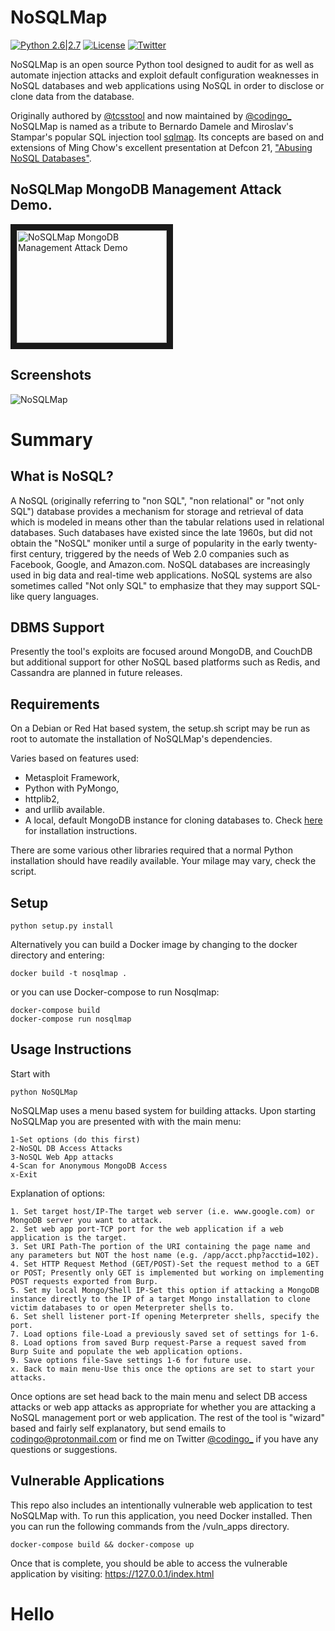 # NoSQLMap

[![Python 2.6|2.7](https://img.shields.io/badge/python-2.6|2.7-yellow.svg)](https://www.python.org/)
[![License](https://img.shields.io/badge/license-GPLv3-red.svg)](https://github.com/codingo/NoSQLMap/blob/master/COPYING)
[![Twitter](https://img.shields.io/badge/twitter-@codingo__-blue.svg)](https://twitter.com/codingo_)

NoSQLMap is an open source Python tool designed to audit for as well as automate injection attacks and exploit default configuration weaknesses in NoSQL databases and web applications using NoSQL in order to disclose or clone data from the database.

Originally authored by [@tcsstool](https://twitter.com/tcstoolHax0r) and now maintained by [@codingo\_](https://twitter.com/codingo_) NoSQLMap is named as a tribute to Bernardo Damele and Miroslav's Stampar's popular SQL injection tool [sqlmap](http://sqlmap.org). Its concepts are based on and extensions of Ming Chow's excellent presentation at Defcon 21, ["Abusing NoSQL Databases"](https://www.defcon.org/images/defcon-21/dc-21-presentations/Chow/DEFCON-21-Chow-Abusing-NoSQL-Databases.pdf).

## NoSQLMap MongoDB Management Attack Demo.

<a href="http://www.youtube.com/watch?feature=player_embedded&v=xSFi-jxOBwM" target="_blank"><img src="http://img.youtube.com/vi/xSFi-jxOBwM/0.jpg" alt="NoSQLMap MongoDB Management Attack Demo" width="240" height="180" border="10" /></a>

## Screenshots

![NoSQLMap](https://github.com/codingo/NoSQLMap/blob/master/screenshots/NoSQLMap-v0-5.jpg)

# Summary

## What is NoSQL?

A NoSQL (originally referring to "non SQL", "non relational" or "not only SQL") database provides a mechanism for storage and retrieval of data which is modeled in means other than the tabular relations used in relational databases. Such databases have existed since the late 1960s, but did not obtain the "NoSQL" moniker until a surge of popularity in the early twenty-first century, triggered by the needs of Web 2.0 companies such as Facebook, Google, and Amazon.com. NoSQL databases are increasingly used in big data and real-time web applications. NoSQL systems are also sometimes called "Not only SQL" to emphasize that they may support SQL-like query languages.

## DBMS Support

Presently the tool's exploits are focused around MongoDB, and CouchDB but additional support for other NoSQL based platforms such as Redis, and Cassandra are planned in future releases.

## Requirements

On a Debian or Red Hat based system, the setup.sh script may be run as root to automate the installation of NoSQLMap's dependencies.

Varies based on features used:

-   Metasploit Framework,
-   Python with PyMongo,
-   httplib2,
-   and urllib available.
-   A local, default MongoDB instance for cloning databases to. Check [here](http://docs.mongodb.org/manual/installation/) for installation instructions.

There are some various other libraries required that a normal Python installation should have readily available. Your milage may vary, check the script.

## Setup

```
python setup.py install
```

Alternatively you can build a Docker image by changing to the docker directory and entering:

```
docker build -t nosqlmap .
```

or you can use Docker-compose to run Nosqlmap:

```
docker-compose build
docker-compose run nosqlmap
```

## Usage Instructions

Start with

```
python NoSQLMap
```

NoSQLMap uses a menu based system for building attacks. Upon starting NoSQLMap you are presented with with the main menu:

```
1-Set options (do this first)
2-NoSQL DB Access Attacks
3-NoSQL Web App attacks
4-Scan for Anonymous MongoDB Access
x-Exit
```

Explanation of options:

```
1. Set target host/IP-The target web server (i.e. www.google.com) or MongoDB server you want to attack.
2. Set web app port-TCP port for the web application if a web application is the target.
3. Set URI Path-The portion of the URI containing the page name and any parameters but NOT the host name (e.g. /app/acct.php?acctid=102).
4. Set HTTP Request Method (GET/POST)-Set the request method to a GET or POST; Presently only GET is implemented but working on implementing POST requests exported from Burp.
5. Set my local Mongo/Shell IP-Set this option if attacking a MongoDB instance directly to the IP of a target Mongo installation to clone victim databases to or open Meterpreter shells to.
6. Set shell listener port-If opening Meterpreter shells, specify the port.
7. Load options file-Load a previously saved set of settings for 1-6.
8. Load options from saved Burp request-Parse a request saved from Burp Suite and populate the web application options.
9. Save options file-Save settings 1-6 for future use.
x. Back to main menu-Use this once the options are set to start your attacks.
```

Once options are set head back to the main menu and select DB access attacks or web app attacks as appropriate for whether you are attacking a NoSQL management port or web application. The rest of the tool is "wizard" based and fairly self explanatory, but send emails to codingo@protonmail.com or find me on Twitter [@codingo\_](https://twitter.com/codingo_) if you have any questions or suggestions.

## Vulnerable Applications

This repo also includes an intentionally vulnerable web application to test NoSQLMap with. To run this application, you need Docker installed. Then you can run the following commands from the /vuln_apps directory.

```
docker-compose build && docker-compose up
```

Once that is complete, you should be able to access the vulnerable application by visiting: https://127.0.0.1/index.html
# Hello
